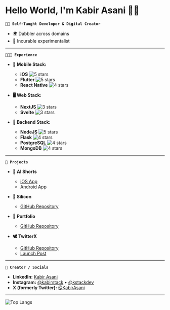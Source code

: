 # Hello World, I'm Kabir Asani 👋🏽

**`👋🏽 Self-Taught Developer & Digital Creator`**  
- 🌍 Dabbler across domains  
- 🚀 Incurable experimentalist  

---

**`👨🏽‍💻 Experience`**

- **📱 Mobile Stack:**
  - **iOS** ![5 stars](https://img.shields.io/badge/⭐️-5-brightgreen)
  - **Flutter** ![5 stars](https://img.shields.io/badge/⭐️-5-brightgreen)
  - **React Native** ![4 stars](https://img.shields.io/badge/⭐️-4-yellow)

- **🖥️ Web Stack:**
  - **NextJS** ![3 stars](https://img.shields.io/badge/⭐️-3-yellow)
  - **Svelte** ![3 stars](https://img.shields.io/badge/⭐️-3-yellow)

- **📡 Backend Stack:**
  - **NodeJS** ![5 stars](https://img.shields.io/badge/⭐️-5-brightgreen)
  - **Flask** ![4 stars](https://img.shields.io/badge/⭐️-4-yellow)
  - **PostgreSQL** ![4 stars](https://img.shields.io/badge/⭐️-4-yellow)
  - **MongoDB** ![4 stars](https://img.shields.io/badge/⭐️-4-yellow)
---

**`🚀 Projects`**

- **🤖 AI Shorts**
  - [iOS App](https://aishorts.club/ios-app)
  - [Android App](https://aishorts.club/android-app)

- **👾 Silicon**
  - [GitHub Repository](https://github.com/kabir-asani/Silicon)

- **👤 Portfolio**
  - [GitHub Repository](https://github.com/kabir-asani/chaos)

- **🕊️ TwitterX**
  - [GitHub Repository](https://github.com/kabir-asani/TonyStark)
  - [Launch Post](https://www.linkedin.com/posts/kabirasani_twitter-clone-project-activity-6944370487321849857-muee)

---

**`🎥 Creator / Socials`**

- **LinkedIn:** [Kabir Asani](https://linkedin.in/in/kabirasani)
- **Instagram:** [@kabirstack](https://www.instagram.com/kabirstack) • [@kstackdev](https://www.instagram.com/kstackdev)
- **X (formerly Twitter):** [@KabirAsani](https://twitter.com/KabirAsani)

---

![Top Langs](https://github-readme-stats.vercel.app/api/top-langs/?username=kabir-asani&layout=compact&theme=nord)


